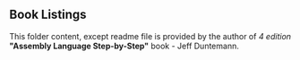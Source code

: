 ## Book Listings

This folder content, except readme file
is provided by the author of _4 edition_
**"Assembly Language Step-by-Step"** book -
Jeff Duntemann.
